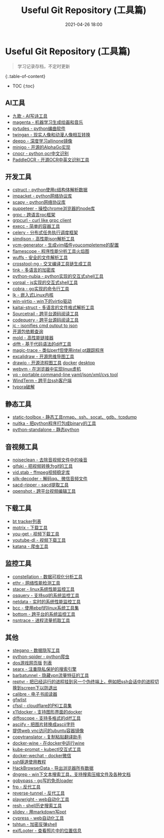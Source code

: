 ﻿---
title: Useful Git Repository (工具篇)
layout: post
categories: git
tags: git
date: 2021-04-26 18:00
excerpt: useful git repository (工具篇)
---

# Useful Git Repository (工具篇)

> 学习记录存档，不定时更新

{:.table-of-content}
* TOC
{:toc}

## AI工具

- [九歌 - AI写诗工具](https://github.com/THUNLP-AIPoet/MixPoet)
- [magenta - 机器学习生成绘画和音乐](https://github.com/magenta/magenta)
- [pytudes - python编曲软件](https://github.com/norvig/pytudes)
- [twingan - 现实人像和动漫人像相互转换](https://github.com/jerryli27/TwinGAN)
- [deepo - 深度学习allinone镜像](https://github.com/ufoym/deepo)
- [minigo - 开源的AlphaGo实现](https://github.com/tensorflow/minigo)
- [cnocr - python ocr中文识别](https://github.com/breezedeus/cnocr)
- [PaddleOCR - 开源OCR中英文识别工具](https://github.com/PaddlePaddle/PaddleOCR)

## 开发工具

- [cstruct - python使用c结构体解析数据](https://github.com/fox-it/dissect.cstruct)
- [impacket - python网络协议库](https://github.com/SecureAuthCorp/impacket)
- [scapy - python网络协议库](https://github.com/secdev/scapy)
- [puppeteer - 操控chrome浏览器的node库](https://github.com/puppeteer/puppeteer)
- [grpc - 跨语言rpc框架](https://github.com/grpc/grpc)
- [grpcurl - curl like grpc client](https://github.com/fullstorydev/grpcurl)
- [execc - 简单的容器工具](https://github.com/ianlewis/execc)
- [celery - 分布式任务执行调度框架](https://github.com/celery/celery)
- [simdjson - 高性能json解析工具](https://github.com/simdjson/simdjson)
- [ycm-generator - 生成vim插件youcompleteme的配置](https://github.com/rdnetto/YCM-Generator)
- [flamescope - 程序性能分析工具火焰图](https://github.com/Netflix/flamescope)
- [wuffs - 安全的文件解析工具](https://github.com/google/wuffs)
- [crosstool-ng - 交叉编译工具链生成工具](https://github.com/crosstool-ng/crosstool-ng)
- [tink - 多语言的加密库](https://github.com/google/tink)
- [python-nubia - python实现的交互式shell工具](https://github.com/facebookincubator/python-nubia)
- [vorpal - js实现的交互式shell工具](http://vorpal.js.org/)
- [cobra - go实现的命令行工具](https://github.com/spf13/cobra)
- [lk - 嵌入式Linux内核](https://github.com/littlekernel/lk)
- [win-virtio - win下的virtio驱动](https://github.com/virtio-win/kvm-guest-drivers-windows)
- [kaitai-struct - 多语言的文件格式解析工具](https://github.com/kaitai-io/kaitai_struct)
- [Sourcetrail - 跨平台源码阅读工具](https://github.com/CoatiSoftware/Sourcetrail)
- [codequery - 跨平台源码阅读工具](https://github.com/ruben2020/codequery)
- [jc - jsonifies cmd output to json](https://github.com/kellyjonbrazil/jc)
- [开源包依赖查询](https://deps.dev/)
- [mold - 高性能链接器](https://github.com/rui314/mold)
- [difft - 基于代码语法的diff工具](https://github.com/Wilfred/difftastic)
- [magic-trace - 类似perf但使用intel pt跟踪程序](https://github.com/janestreet/magic-trace)
- [excalidraw - 开源思维导图工具](https://excalidraw.com/)
- [drawio - 开源流程图工具](https://github.com/jgraph/drawio) [docker](https://github.com/jgraph/docker-drawio) [desktop](https://github.com/jgraph/drawio-desktop/releases/tag/v19.0.3)
- [webvm - 在浏览器中实现linux虚机](https://github.com/leaningtech/webvm)
- [yq - portable command-line yaml/json/xml/cvs tool](https://github.com/mikefarah/yq/)
- [WindTerm - 跨平台ssh客户端](https://github.com/kingToolbox/WindTerm)
- [typora破解](https://github.com/WittonBell/typoraCracker)

## 静态工具

- [static-toolbox - 静态工具nmap、ssh、socat、gdb、tcpdump](https://github.com/ernw/static-toolbox)
- [nuitka - 把python程序打包成binary的工具](https://github.com/Nuitka/Nuitka)
- [python-standalone - 静态python](https://github.com/indygreg/python-build-standalone)

## 音视频工具

- [noiseclean - 去除音视频文件中的噪音](https://github.com/yonilevy/noiseclean)
- [gifski - 把视频转换为gif的工具](https://github.com/ImageOptim/gifski)
- [vid.stab - ffmpeg视频稳定库](https://github.com/georgmartius/vid.stab)
- [silk-decoder - 解码qq、微信音频文件](https://github.com/kn007/silk-v3-decoder)
- [sacd-ripper - sacd提取工具](https://github.com/sacd-ripper/sacd-ripper)
- [openshot - 跨平台视频编辑工具](https://github.com/OpenShot/openshot-qt)

## 下载工具

- [bt tracker列表](https://github.com/XIU2/TrackersListCollection)
- [motrix - 下载工具](https://github.com/agalwood/Motrix)
- [you-get - 视频下载工具](https://github.com/soimort/you-get)
- [youtube-dl - 视频下载工具](https://github.com/ytdl-org/youtube-dl)
- [katana - 爬虫工具](https://github.com/projectdiscovery/katana)

## 监控工具

- [constellation - 数据可视化分析工具](https://github.com/constellation-app/constellation)
- [ethr - 网络性能检测工具](https://github.com/microsoft/ethr)
- [stacer - linux系统性能监控工具](https://github.com/oguzhaninan/Stacer)
- [osquery - 支持sql的系统监控工具](https://github.com/osquery/osquery)
- [netdata - 实时的系统性能监控工具](https://github.com/netdata/netdata)
- [bcc - 使用ebpf的linux系统工具集](https://github.com/iovisor/bcc)
- [bottom - 跨平台的系统监控工具](https://github.com/ClementTsang/bottom)
- [nsntrace - 进程流量抓取工具](https://github.com/nsntrace/nsntrace)

## 其他

- [stegano - 数据隐写工具](https://github.com/cedricbonhomme/Stegano)
- [python-spider - python爬虫](https://github.com/Equationliu/python-spider)
- [dos游戏网页版](https://github.com/rwv/chinese-dos-games-web) [列表](https://github.com/rwv/chinese-dos-games)
- [searx - 注重隐私保护的搜索引擎](https://github.com/searx/searx)
- [barbatunnel - 隐藏vpn流量特征的工具](https://github.com/BarbaTunnelCoder/BarbaTunnel)
- [reptyr - 把已经运行的进程挂到另一个伪终端上，例如把ssh会话中的进程切换到screen下以防退出](https://github.com/nelhage/reptyr)
- [calibre - 电子书阅读器](https://github.com/kovidgoyal/calibre)
- [gfwlist](https://github.com/gfwlist/gfwlist)
- [cfssl - cloudflare的PKI工具集](https://github.com/cloudflare/cfssl)
- [x11docker - 支持图形界面的docker](https://github.com/mviereck/x11docker)
- [diffoscope - 支持多格式的diff工具](https://diffoscope.org/)
- [asciify - 把图片转换成ascii字符](https://github.com/RameshAditya/asciify)
- [提供web vnc访问的ubuntu容器镜像](https://github.com/fcwu/docker-ubuntu-vnc-desktop)
- [copytranslator - 复制粘贴翻译助手](https://github.com/CopyTranslator/CopyTranslator)
- [docker-wine - 在docker中运行wine](https://github.com/scottyhardy/docker-wine)
- [kube-prompt - kubectl交互式工具](https://github.com/c-bata/kube-prompt)
- [docker-wechat - docker微信](https://github.com/top-bettercode/docker-wechat)
- [ssh隧道使用教程](https://github.com/opsdisk/the_cyber_plumbers_handbooks)
- [HackBrowserData - 导出浏览器所有数据](https://github.com/moonD4rk/HackBrowserData)
- [dngrep - win下文本搜索工具，支持搜索压缩文件及各种文档](https://dngrep.github.io/)
- [gobypass - go写的免杀loader](https://github.com/huadema/Gobypass)
- [frp - 反代工具](https://github.com/fatedier/frp)
- [reverse-tunnel - 反代工具](https://github.com/snsinfu/reverse-tunnel)
- [playwright - web自动化工具](https://github.com/microsoft/playwright)
- [resh - shell历史搜索工具](https://github.com/curusarn/resh)
- [slidev - 用markdown写ppt](https://github.com/slidevjs/slidev)
- [cypress - web自动化工具](https://github.com/cypress-io/cypress)
- [tshtun - 加密反弹shell](https://github.com/Ridter/tshtun)
- [exifLooter - 查看照片中的位置信息](https://github.com/aydinnyunus/exifLooter)























